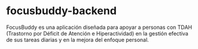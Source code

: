 # focusbuddy-backend
FocusBuddy es una aplicación diseñada para apoyar a personas con TDAH (Trastorno por Déficit de Atención e Hiperactividad) en la gestión efectiva de sus tareas diarias y en la mejora del enfoque personal. 
